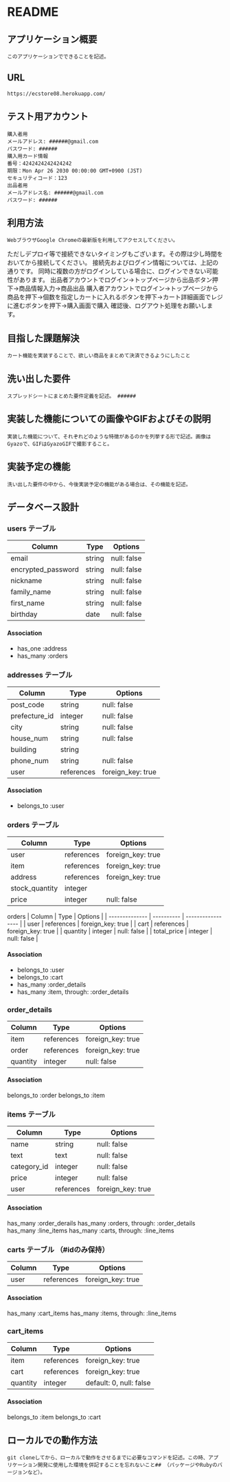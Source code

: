 # README


## アプリケーション概要
	このアプリケーションでできることを記述。

## URL
	https://ecstore08.herokuapp.com/

## テスト用アカウント
    購入者用
    メールアドレス: ######@gmail.com
    パスワード: ######
    購入用カード情報
    番号：4242424242424242
    期限：Mon Apr 26 2030 00:00:00 GMT+0900 (JST)
    セキュリティコード：123
    出品者用
    メールアドレス名: ######@gmail.com
    パスワード: ######

## 利用方法
	WebブラウザGoogle Chromeの最新版を利用してアクセスしてください。
  ただしデプロイ等で接続できないタイミングもございます。その際は少し時間をおいてから接続してください。
  接続先およびログイン情報については、上記の通りです。
  同時に複数の方がログインしている場合に、ログインできない可能性があります。
  出品者アカウントでログイン→トップページから出品ボタン押下→商品情報入力→商品出品
  購入者アカウントでログイン→トップページから商品を押下→個数を指定しカートに入れるボタンを押下→カート詳細画面でレジに進むボタンを押下→購入画面で購入
  確認後、ログアウト処理をお願いします。


## 目指した課題解決
	カート機能を実装することで、欲しい商品をまとめて決済できるようにしたこと

## 洗い出した要件
	スプレッドシートにまとめた要件定義を記述。 ######

## 実装した機能についての画像やGIFおよびその説明
	実装した機能について、それぞれどのような特徴があるのかを列挙する形で記述。画像はGyazoで、GIFはGyazoGIFで撮影すること。

## 実装予定の機能
	洗い出した要件の中から、今後実装予定の機能がある場合は、その機能を記述。

## データベース設計
### users テーブル

| Column               | Type   | Options     |
| -------------------- | ------ | ----------- |
| email                | string | null: false |
| encrypted_password   | string | null: false |
| nickname             | string | null: false |
| family_name          | string | null: false |
| first_name           | string | null: false |
| birthday             | date   | null: false |

#### Association

- has_one :address
- has_many :orders


### addresses テーブル
      
| Column        | Type       | Options           |
| ------------  | ---------- | ----------------- |
| post_code     | string     | null: false       |
| prefecture_id | integer    | null: false       |
| city          | string     | null: false       |
| house_num     | string     | null: false       |
| building      | string     |                   |
| phone_num     | string     | null: false       |
| user          | references | foreign_key: true |

#### Association

- belongs_to :user


### orders テーブル

| Column         | Type       | Options           |
| -------------- | ---------- | ----------------- |
| user           | references | foreign_key: true |
| item           | references | foreign_key: true |
| address        | references | foreign_key: true |
| stock_quantity | integer    |                   |
| price          | integer    | null: false       |

orders
| Column         | Type       | Options           |
| -------------- | ---------- | ----------------- |
| user           | references | foreign_key: true |
| cart           | references | foreign_key: true |
| quantity       | integer    | null: false       |
| total_price    | integer    | null: false       |

#### Association

- belongs_to :user
- belongs_to :cart
- has_many :order_details
- has_many :item, through: :order_details


### order_details

| Column        | Type       | Options           |
| ------------  | ---------- | ----------------- |
| item          | references | foreign_key: true |
| order         | references | foreign_key: true |
| quantity      | integer    | null: false       |

#### Association

belongs_to :order
belongs_to :item


### items テーブル

| Column        | Type       | Options           |
| ------------  | ---------- | ----------------- |
| name          | string     | null: false       |
| text          | text       | null: false       |
| category_id   | integer    | null: false       |
| price         | integer    | null: false       |
| user          | references | foreign_key: true |

#### Association

has_many :order_derails
has_many :orders, through: :order_details
has_many :line_items
has_many :carts, through: :line_items


### carts テーブル （#idのみ保持）

| Column        | Type       | Options           |
| ------------  | ---------- | ----------------- |
| user          | references | foreign_key: true |

#### Association

has_many :cart_items
has_many :items, through: :line_items


### cart_items

| Column        | Type       | Options                 |
| ------------  | ---------- | ----------------------- |
| item          | references | foreign_key: true       |
| cart          | references | foreign_key: true       |
| quantity      | integer    | default: 0, null: false |

#### Association

belongs_to :item
belongs_to :cart


## ローカルでの動作方法
	git cloneしてから、ローカルで動作をさせるまでに必要なコマンドを記述。この時、アプリケーション開発に使用した環境を併記することを忘れないこと## （パッケージやRubyのバージョンなど）。